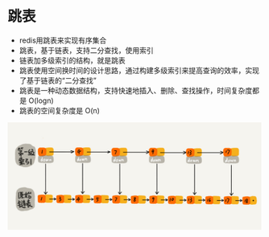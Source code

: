 # 跳表

- redis用跳表来实现有序集合
- 跳表，基于链表，支持二分查找，使用索引
- 链表加多级索引的结构，就是跳表
- 跳表使用空间换时间的设计思路，通过构建多级索引来提高查询的效率，实现了基于链表的“二分查找”
- 跳表是一种动态数据结构，支持快速地插入、删除、查找操作，时间复杂度都是 O(logn)
- 跳表的空间复杂度是 O(n)

![跳表](./img/37.jpg)